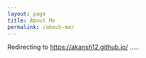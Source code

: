 ```yaml
---
layout: page
title: About Me
permalink: /about-me/
---
```

<script>
    window.onload = () => {
        location.replace('https://akansh12.github.io/')
    }
</script>

Redirecting to https://akansh12.github.io/ .....

<!-- 
This website is powered by **[fastpages](https://github.com/fastai/fastpages)** [^1].
[^1]:a blogging platform that natively supports Jupyter notebooks in addition to other formats. -->

